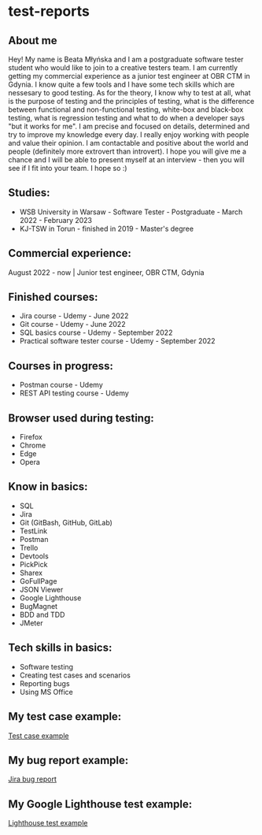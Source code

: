 # test-reports

## About me

Hey! 
My name is Beata Młyńska and I am a postgraduate software tester student who would like to join to a creative testers team. I am currently getting my commercial experience as a junior test engineer at OBR CTM in Gdynia. I know quite a few tools and I have some tech skills which are nessesary to good testing. As for the theory, I know why to test at all, what is the purpose of testing and the principles of testing, what is the difference between functional and non-functional testing, white-box and black-box testing, what is regression testing and what to do when a developer says "but it works for me".  I am precise and focused on details, determined and try to improve my knowledge every day. I really enjoy working with people and value their opinion. I am contactable and positive about the world and people (definitely more extrovert than introvert). I hope you will give me a chance and I will be able to present myself at an interview - then you will see if I fit into your team. I hope so :)

## Studies:
* WSB University in Warsaw - Software Tester - Postgraduate - March 2022 - February 2023
* KJ-TSW in Torun - finished in 2019 - Master's degree

## Commercial experience:
August 2022 - now | Junior test engineer, OBR CTM, Gdynia

## Finished courses:
* Jira course - Udemy - June 2022
* Git course - Udemy - June 2022
* SQL basics course - Udemy - September 2022
* Practical software tester course - Udemy - September 2022

## Courses in progress:
* Postman course - Udemy
* REST API testing course - Udemy

## Browser used during testing:
* Firefox
* Chrome
* Edge
* Opera

## Know in basics:
* SQL
* Jira
* Git (GitBash, GitHub, GitLab)
* TestLink
* Postman
* Trello
* Devtools
* PickPick
* Sharex
* GoFullPage
* JSON Viewer
* Google Lighthouse
* BugMagnet
* BDD and TDD
* JMeter

## Tech skills in basics:
* Software testing
* Creating test cases and scenarios
* Reporting bugs
* Using MS Office

## My test case example:
[Test case example](https://github.com/beatamlynska/test-reports/blob/b640dc9345d206397fcddb7e9bf4a3f2f1968d79/Images/Test_case.jpg)

## My bug report example:
[Jira bug report](https://github.com/beatamlynska/test-reports/blob/b2e9b91a7a7c2a409368ee593e6a0baa153df539/Images/bug_jira.jpg)

## My Google Lighthouse test example: 
[Lighthouse test example](https://github.com/beatamlynska/test-reports/blob/dce0306d8f324739a9e75010250e7b3db9fe95d9/Images/Lighthouse_test.jpg)
